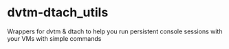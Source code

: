 # dvtm-dtach_utils
Wrappers for dvtm &amp; dtach to help you run persistent console sessions with your VMs with simple commands
